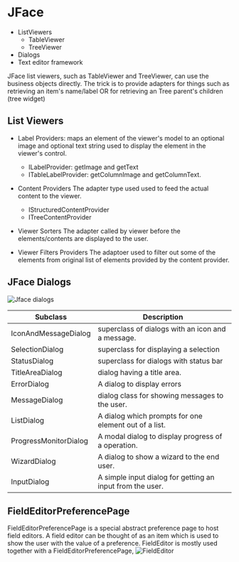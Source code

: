# JFace
- ListViewers
    - TableViewer
    - TreeViewer
- Dialogs
- Text editor framework

JFace list viewers, such as TableViewer and TreeViewer, can use the business objects directly. The trick is to provide adapters 
for things such as retrieving an item's name/label OR for retrieving an Tree parent's children (tree widget)

## List Viewers
- Label Providers: 
maps an element of the viewer's model to an optional image and optional text string used to display the element in the viewer's control.
    - ILabelProvider:  getImage and getText
    - ITableLabelProvider:  getColumnImage and getColumnText.

- Content Providers
The adapter type used used to feed the actual content to the viewer.
    - IStructuredContentProvider 
    - ITreeContentProvider

- Viewer Sorters
The adapter called by viewer before the elements/contents are displayed to the user. 

- Viewer Filters Providers
The adaptoer used to filter out some of the elements from original list of elements provided by the content provider. 

## JFace Dialogs
![Jface dialogs](https://www.wideskills.com/sites/default/files/subjects/Eclipse%20Plugin/Images/06/Jface_Dialogs.jpg)

| Subclass | Description| 
|----------|------------|
| IconAndMessageDialog| superclass of dialogs with an icon and a message.| 
| SelectionDialog| 	superclass for displaying a selection| 
| StatusDialog| superclass for dialogs with status bar| 
| TitleAreaDialog| dialog having a title area.| 
| ErrorDialog| A dialog to display errors| 
| MessageDialog| dialog class for showing messages to the user.| 
| ListDialog| A dialog which prompts for one element out of a list.| 
| ProgressMonitorDialog| A modal dialog to display progress of a operation.| 
| WizardDialog| A dialog to show a wizard to the end user.| 
| InputDialog| A simple input dialog for getting an input from the user.| 

## FieldEditorPreferencePage
FieldEditorPreferencePage is a special abstract preference page to host field editors.
A field editor can be thought of as an item which is used to show the user with the value of a preference. FieldEditor is mostly used together with a FieldEditorPreferencePage,
![FieldEditor](https://www.wideskills.com/sites/default/files/subjects/Eclipse%20Plugin/Images/09/Eclipse_Ready_to_use_Field_Editors.jpg)
